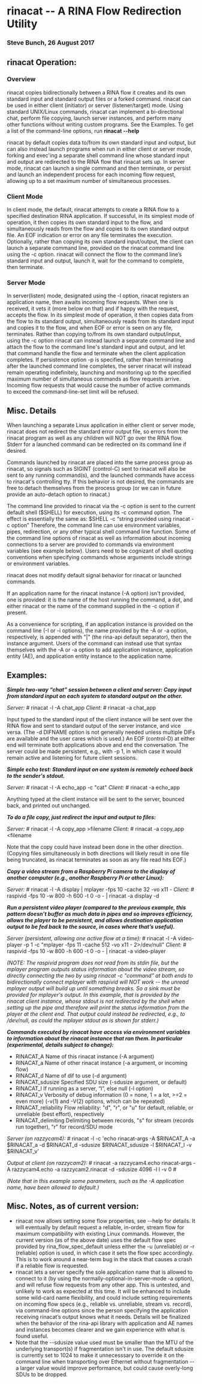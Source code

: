 # rinacat -- A RINA Flow Redirection Utility

### Steve Bunch, 26 August 2017

## rinacat Operation:

### Overview
rinacat copies bidirectionally between a RINA flow it creates and its own standard input and standard output files or a forked command.  rinacat can be used in either client (initiator) or server (listener/target) mode.  Using standard UNIX/Linux commands, rinacat can implement a bi-directional chat, perform file copying, launch server instances, and perform many other functions without writing custom programs.  See the Examples.  To get a list of the command-line options, run __rinacat --help__

rinacat by default copies data to/from its own standard input and output, but can also instead launch programs when run in either client or server mode, forking and exec'ing a separate shell command line whose standard input and output are redirected to the RINA flow that rinacat sets up.  In server mode, rinacat can launch a single command and then terminate, or persist and launch an independent process for each incoming flow request, allowing up to a set maximum number of simultaneous processes.

### Client Mode
In client mode, the default, rinacat attempts to create a RINA flow to a specified destination RINA application.  If successful, in its simplest mode of operation, it then copies its own standard input to the flow, and simultaneously reads from the flow and copies to its own standard output file.  An EOF indication or error on any file terminates the execution.  Optionally, rather than copying its own standard input/output, the client can launch a separate command line, provided on the rinacat command line using the -c option.  rinacat will connect the flow to the command line’s standard input and output, launch it, wait for the command to complete, then terminate.

### Server Mode
In server(listen) mode, designated using the -l option, rinacat registers an application name, then awaits incoming flow requests.  When one is received, it vets it (more below on that) and if happy with the request, accepts the flow.  In its simplest mode of operation, it then copies data from the flow to its standard output, simultaneously reads from its standard input and copies it to the flow, and when EOF or error is seen on any file, terminates.  Rather than copying to/from its own standard output/input, using the -c option rinacat can instead launch a separate command line and attach the flow to the command line's standard input and output, and let that command handle the flow and terminate when the client application completes.  If persistence option -p is specified, rather than terminating after the launched command line completes, the server rinacat will instead remain operating indefinitely, launching and monitoring up to the specified maximum number of simultaneous commands as flow requests arrive.  Incoming flow requests that would cause the number of active commands to exceed the command-line-set limit will be refused.

## Misc. Details
When launching a separate Linux application in either client or server mode, rinacat does not redirect the standard error output file, so errors from the rinacat program as well as any children will NOT go over the RINA flow.  Stderr for a launched command can be redirected on its command line if desired.

Commands launched by rinacat are placed into the same process group as rinacat, so signals such as SIGINT (control-C) sent to rinacat will also be sent to any running command(s), and the launched commands have access to rinacat's controlling tty.  If this behavior is not desired, the commands are free to detach themselves from the process group (or we can in future provide an auto-detach option to rinacat.)

The command line provided to rinacat via the -c option is sent to the current default shell ($SHELL) for execution, using its -c command option.  The effect is essentially the same as:
	$SHELL -c “string provided using rinacat -c option”
Therefore, the command line can use environment variables, pipes, redirection, or any other typical shell command line function.  Some of the command line options of rinacat as well as information about incoming connections to a server are provided to commands via environment variables (see example below).  Users need to be cognizant of shell quoting conventions when specifying commands whose arguments include strings or environment variables.

rinacat does not modify default signal behavior for rinacat or launched commands.

If an application name for the rinacat instance (-A option) isn't provided, one is provided: it is the name of the host running the command, a dot, and either rinacat or the name of the command supplied in the -c option if present.

As a convenience for scripting, if an application instance is provided on the command line (-I or -i options), the name provided by the -A or -a option, respectively, is appended with "|" (the rina-api default separator), then the instance argument.  Users of the command can instead use that syntax themselves with the -A or -a option to add application instance, application entity (AE), and application entity instance to the application name.


## Examples:

***Simple two-way “chat” session between a client and server:  Copy input from standard input on each system to standard output on the other.***

_Server:_
	# rinacat -l -A chat_app
_Client:_
	# rinacat -a chat_app

Input typed to the standard input of the client instance will be sent over the RINA flow and sent to standard output of the server instance, and vice versa.  (The -d DIFNAME option is not generally needed unless multiple DIFs are available and the user cares which is used.)  An EOF (control-D) at either end will terminate both applications above and end the conversation.  The server could be made persistent, e.g., with -p 1, in which case it would remain active and listening for future client sessions.


***Simple echo test:  Standard input on one system is remotely echoed back to the sender's stdout.***

_Server:_
    # rinacat -l -A echo_app -c "cat"
_Client:_
    # rinacat -a echo_app

Anything typed at the client instance will be sent to the server, bounced back, and printed out unchanged.


***To do a file copy, just redirect the input and output to files:***

_Server:_
	# rinacat -l -A copy_app >filename
_Client:_
	# rinacat -a copy_app <filename


Note that the copy could have instead been done in the other direction.  (Copying files simultaneously in both directions will likely result in one file being truncated, as rinacat terminates as soon as any file read hits EOF.)


***Copy a video stream from a Raspberry Pi camera to the display of another computer (e.g., another Raspberry Pi or other Linux):***

_Server:_
	# rinacat -l -A display | mplayer -fps 10 -cache 32 -vo x11 -
_Client:_
	# raspivid -fps 10 -w 800 -h 600 -t 0 -o - | rinacat -a display -d


***Run a persistent video player (compared to the previous example, this pattern doesn’t buffer as much data in pipes and so improves efficiency, allows the player to be persistent, and allows destination application output to be fed back to the source, in cases where that’s useful).***

_Server (persistent, allowing one active flow at a time):_
	# rinacat -l -A video-player -p 1 -c "mplayer -fps 11 -cache 512 -vo x11 -  2>/dev/null"
_Client:_
	# raspivid -fps 10 -w 800 -h 600 -t 0 -o - | rinacat -a video-player

*(NOTE: The raspivid program does not read from its stdin file, but the mplayer program outputs status information about the video stream, so directly connecting the two by using _rinacat -c "command"_ at both ends to bidirectionally connect mplayer with raspivid will NOT work -- the unread mplayer output will build up until something breaks.  So a sink must be provided for mplayer's output.  In this example, that is provided by the rinacat client instance, whose stdout is not redirected by the shell when setting up the pipe and therefore will print the status information from the player at the client end.  That output could instead be redirected, e.g., to /dev/null, as could the mplayer stdout as is shown for stderr.)*


***Commands executed by rinacat have access via environment variables to information about the rinacat instance that ran them.  In particular (experimental, details subject to change):***
  * RINACAT_A		Name of this rinacat instance (-A argument)
  * RINACAT_a		Name of other rinacat instance (-a argument, or incoming flow)
  * RINACAT_d		Name of dif to use (-d argument)
  * RINACAT_sdusize	Specified SDU size (-sdusize argument, or default)
  * RINACAT_l		If running as a server, “l”, else null (-l option)
  * RINACAT_v		Verbosity of debug information (0 = none, 1 = a lot, >=2 = even more) (-v(1) and -V(2) options, which can be repeated)
  * RINACAT_reliability	Flow reliability: "d", "r", or "u" for default, reliable, or unreliable (best effort), respectively
  * RINACAT_delimiting	Delimiting between records, "s" for stream (records run together), "r" for record/SDU mode


_Server (on razzycam4):_
	# rinacat -l -c 'echo rinacat-args -A $RINACAT_A -a $RINACAT_a -d $RINACAT_d -sdusize $RINACAT_sdusize -l $RINACAT_l -v $RINACAT_v'

_Output at client (on razzycam2):_
	# rinacat -a razzycam4.echo
rinacat-args -A razzycam4.echo -a razzycam2.rinacat -d -sdusize 4096 -l l -v 0
	#

*(Note that in this example some parameters, such as the -A application name, have been allowed to default.)*

## Misc. Notes, as of current version:
  * rinacat now allows setting some flow properties, see --help for details.  It will eventually by default request a reliable, in-order, stream flow for maximum compatibility with existing Linux commands.  However, the current version (as of the above date) uses the default flow spec provided by rina_flow_spec_default unless either the -u (unreliable) or -r (reliable) option is used, in which case it sets the flow spec accordingly.  This is to work around a near-term bug in the stack that causes a crash if a reliable flow is requested.
  * rinacat lets a server specify the sole application name that is allowed to connect to it (by using the normally-optional-in-server-mode -a option), and will refuse flow requests from any other app.  This is untested, and unlikely to work as expected at this time.  It will be enhanced to include some wild-card name flexibility, and could include setting requirements on incoming flow specs (e.g., reliable vs. unreliable, stream vs. record), via command-line options since the person specifying the application receiving rinacat’s output knows what it needs.  Details will be finalized when the behavior of the rina-api library with application and AE names and instances becomes clearer and we gain experience with what is found useful.
  * Note that the --sdusize value used must be smaller than the MTU of the underlying transport(s) if fragmentation isn't in use.  The default sdusize is currently set to 1024 to make it unnecesssary to override it on the command line when transporting over Ethernet without fragmentation -- a larger value would improve performance, but could cause overly-long SDUs to be dropped.


